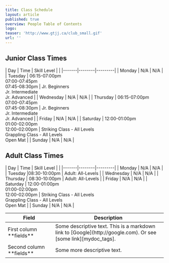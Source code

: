 ```yaml
---
title: Class Schedule
layout: article
published: true
overview: People Table of Contents
logo: 
teaser: 'http://www.gtjj.ca/club_small.gif'
url: ''
---
```


## Junior Class Times

| Day | Time | Skill Level |  |
|-------|--------|---------|
| Monday | N/A | N/A |
| Tuesday | 06:15-07:00pm<br>07:00-07:45pm<br>07:45-08:30pm | Jr. Beginners<br>Jr. Intermediate<br>Jr. Advanced |
| Wednesday | N/A | N/A |
| Thursday | 06:15-07:00pm<br>07:00-07:45pm<br>07:45-08:30pm | Jr. Beginners<br>Jr. Intermediate<br>Jr. Advanced |
| Friday | N/A | N/A |
| Saturday | 12:00-01:00pm<br>01:00-02:00pm<br>12:00-02:00pm | Striking Class - All Levels<br>Grappling Class - All Levels<br>Open Mat |
| Sunday | N/A | N/A |

## Adult Class Times

| Day | Time | Skill Level |  |
|-------|--------|---------|
| Monday | N/A | N/A |
| Tuesday |08:30-10:00pm | Adult: All-Levels |
| Wednesday | N/A | N/A |
| Thursday | 08:30-10:00pm  | Adult: All-Levels |
| Friday | N/A | N/A |
| Saturday | 12:00-01:00pm<br>01:00-02:00pm<br>12:00-02:00pm | Striking Class - All Levels<br>Grappling Class - All Levels<br>Open Mat |
| Sunday | N/A | N/A |


<table>
<colgroup>
<col width="30%" />
<col width="70%" />
</colgroup>
<thead>
<tr class="header">
<th>Field</th>
<th>Description</th>
</tr>
</thead>
<tbody>
<tr>
<td markdown="span">First column **fields**</td>
<td markdown="span">Some descriptive text. This is a markdown link to [Google](http://google.com). Or see [some link][mydoc_tags].</td>
</tr>
<tr>
<td markdown="span">Second column **fields**</td>
<td markdown="span">Some more descriptive text.
</td>
</tr>
</tbody>
</table>
